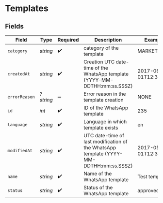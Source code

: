 # Templates


## Fields

| Field                                                                                  | Type                                                                                   | Required                                                                               | Description                                                                            | Example                                                                                |
| -------------------------------------------------------------------------------------- | -------------------------------------------------------------------------------------- | -------------------------------------------------------------------------------------- | -------------------------------------------------------------------------------------- | -------------------------------------------------------------------------------------- |
| `category`                                                                             | *string*                                                                               | :heavy_check_mark:                                                                     | category of the template                                                               | MARKETING                                                                              |
| `createdAt`                                                                            | *string*                                                                               | :heavy_check_mark:                                                                     | Creation UTC date-time of the WhatsApp template (YYYY-MM-DDTHH:mm:ss.SSSZ)             | 2017-06-01T12:30:00Z                                                                   |
| `errorReason`                                                                          | *?string*                                                                              | :heavy_minus_sign:                                                                     | Error reason in the template creation                                                  | NONE                                                                                   |
| `id`                                                                                   | *int*                                                                                  | :heavy_check_mark:                                                                     | ID of the WhatsApp template                                                            | 235                                                                                    |
| `language`                                                                             | *string*                                                                               | :heavy_check_mark:                                                                     | Language in which template exists                                                      | en                                                                                     |
| `modifiedAt`                                                                           | *string*                                                                               | :heavy_check_mark:                                                                     | UTC date-time of last modification of the WhatsApp template (YYYY-MM-DDTHH:mm:ss.SSSZ) | 2017-05-01T12:30:00Z                                                                   |
| `name`                                                                                 | *string*                                                                               | :heavy_check_mark:                                                                     | Name of the WhatsApp template                                                          | Test template                                                                          |
| `status`                                                                               | *string*                                                                               | :heavy_check_mark:                                                                     | Status of the WhatsApp template                                                        | approved                                                                               |